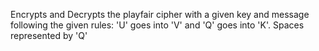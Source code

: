 Encrypts and Decrypts the playfair cipher with a given key and message following the given rules: 'U' goes into 'V' and 'Q' goes into 'K'. Spaces represented by 'Q'
